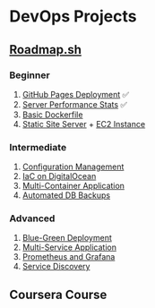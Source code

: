 # DevOps Projects

## [Roadmap.sh](https://roadmap.sh/devops/projects)

### Beginner
1. [GitHub Pages Deployment](https://roadmap.sh/projects/github-actions-deployment-workflow) :white_check_mark:
2. [Server Performance Stats](https://roadmap.sh/projects/server-stats) :white_check_mark:
3. [Basic Dockerfile](https://roadmap.sh/projects/basic-dockerfile)
4. [Static Site Server](https://roadmap.sh/projects/static-site-server) + [EC2 Instance](https://roadmap.sh/projects/ec2-instance)

### Intermediate
1. [Configuration Management](https://roadmap.sh/projects/configuration-management)
2. [IaC on DigitalOcean](https://roadmap.sh/projects/iac-digitalocean)
3. [Multi-Container Application](https://roadmap.sh/projects/multi-container-service)
4. [Automated DB Backups](https://roadmap.sh/projects/automated-backups)

### Advanced
1. [Blue-Green Deployment](https://roadmap.sh/projects/blue-green-deployment)
2. [Multi-Service Application](https://roadmap.sh/projects/multiservice-docker)
3. [Prometheus and Grafana](https://roadmap.sh/projects/monitoring)
4. [Service Discovery](https://roadmap.sh/projects/service-discovery)

## Coursera Course